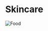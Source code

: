 # Skincare
![Food](https://github.com/jenixberg/oldProjects/blob/main/projects__old/Food(HTML,CSS,JS)/food.jpg?raw=true)
